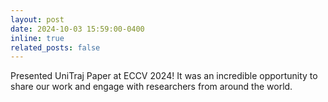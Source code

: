```yaml
---
layout: post
date: 2024-10-03 15:59:00-0400
inline: true
related_posts: false
---
```


Presented UniTraj Paper at ECCV 2024! It was an incredible opportunity to share our work and engage with researchers from around the world.
